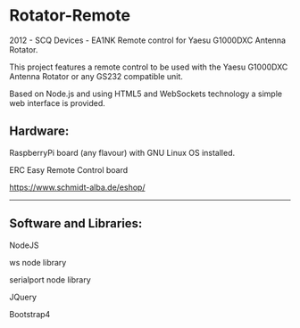 # Rotator-Remote
2012 - SCQ Devices - EA1NK Remote control for Yaesu G1000DXC Antenna Rotator.

This project features a remote control to be used with the Yaesu G1000DXC Antenna Rotator or any GS232 compatible unit.

Based on Node.js and using HTML5 and WebSockets technology a simple web interface is provided.


Hardware:
----------------------------------------------------------------

RaspberryPi board (any flavour) with GNU Linux OS installed.

ERC Easy Remote Control board 

https://www.schmidt-alba.de/eshop/

----------------------------------------------------------------

Software and Libraries:
----------------------------------------------------------------

NodeJS

ws node library

serialport node library

JQuery

Bootstrap4
